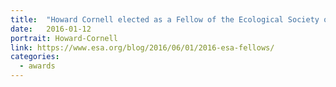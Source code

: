 ```yaml
---
title:  "Howard Cornell elected as a Fellow of the Ecological Society of America"
date:   2016-01-12
portrait: Howard-Cornell
link: https://www.esa.org/blog/2016/06/01/2016-esa-fellows/
categories:
  - awards
---
```

